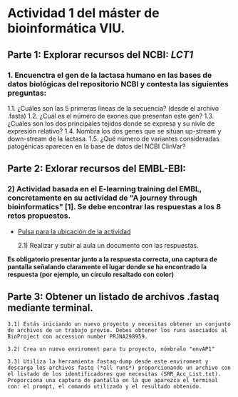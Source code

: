 # Actividad 1 del máster de bioinformática VIU.

## Parte 1: Explorar recursos  del NCBI: *LCT1*

### 1. Encuenctra el gen de la lactasa humano en las bases de datos biológicas del repositorio NCBI y contesta las siguientes preguntas:

1.1. ¿Cuáles son las 5 primeras líneas de la secuencia? (desde el archivo .fasta)
1.2. ¿Cuál es el número de exones que presentan este gen?
1.3. ¿Cuáles son los dos principales tejidos donde se expresa y su nivle de expresión relativo?
1.4. Nombra los dos genes que se sitúan up-stream y down-stream de la lactasa.
1.5. ¿Qué número de variantes consideradas patogénicas aparecen en la base de datos del NCBI ClinVar?


## Parte 2: Exlorar recursos del EMBL-EBI:

### 2) Actividad basada en el E-learning training del EMBL, concretamente en su actividad de "A journey through bioinformatics" [1]. Se debe encontrar las respuestas a los 8 retos propuestos.

* [Pulsa para la ubicación de la actividad](https://www.ebi.ac.uk/training/online/courses/a-journey-through-bioinformatics/)

    2.1) Realizar y subir al aula un documento con las respuestas.

**Es obligatorio presentar junto a la respuesta correcta, una captura de pantalla señalando claramente el lugar donde se ha encontrado la respuesta (por ejemplo, un círculo resaltado con color)**

## Parte 3: Obtener un listado de archivos .fastaq mediante terminal.

    3.1) Estás iniciando un nuevo proyecto y necesitas obtener un conjunto de archivos de un trabajo previo. Debes obtener los runs asociados al BioProject con accession number PRJNA298959.

    3.2) Crea un nuevo enviroment para tu proyecto, nómbralo "envAP1"

    3.3) Utiliza la herramienta fastaq-dump desde este enviroment y descarga los archivos fastq (*all runs*) proporcionando un archivo con el listado de los identificadores que necesitas (SRR_Acc_List.txt). Proporciona una captura de pantalla en la que aparezca el terminal con: el prompt, el comando utilizado y el resultado obtenido.
